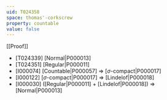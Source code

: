 ```yaml
---
uid: T024358
space: thomas'-corkscrew
property: countable
value: false
---
```

[[Proof]]

* [T024339] [Normal|P000013]
* [T024351] [Regular|P000011]
* [I000074] [Countable|P000057] => [$\sigma$-compact|P000017]
* [I000122] [$\sigma$-compact|P000017] => [Lindelof|P000018]
* [I000030] ([Regular|P000011] + [Lindelof|P000018]) => [Normal|P000013]

